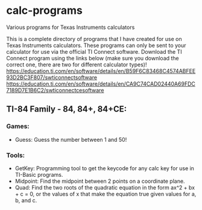 # calc-programs
Various programs for Texas Instruments calculators

This is a complete directory of programs that I have created for use on Texas Instruments calculators. These programs can only be sent to your calculator for use via the official TI Connect software. Download the TI Connect program using the links below (make sure you download the correct one, there are two for different calculator types)!
https://education.ti.com/en/software/details/en/B59F6C83468C4574ABFEE93D2BC3F807/swticonnectsoftware
https://education.ti.com/en/software/details/en/CA9C74CAD02440A69FDC7189D7E1B6C2/swticonnectcesoftware


## TI-84 Family - 84, 84+, 84+CE:
### Games:
- Guess: Guess the number between 1 and 50!
### Tools:
- GetKey: Programming tool to get the keycode for any calc key for use in TI-Basic programs.
- Midpoint: Find the midpoint between 2 points on a coordinate plane.
- Quad: Find the two roots of the quadratic equation in the form ax^2 + bx + c = 0, or the values of x that make the equation true given values for a, b, and c. 
